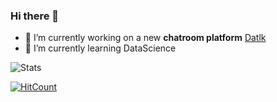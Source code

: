 ### Hi there 👋

<!--
**kevorkkeheian/kevorkkeheian** is a ✨ _special_ ✨ repository because its `README.md` (this file) appears on your GitHub profile.

Here are some ideas to get you started:
-->
- 🔭 I’m currently working on a new **chatroom platform** [Datlk](https://github.com/kevorkkeheian/datalk)
- 🌱 I’m currently learning DataScience
<!--
- 👯 I’m looking to collaborate on ...
- 🤔 I’m looking for help with ...
- 💬 Ask me about ...
- 📫 How to reach me: ...
- 😄 Pronouns: ...
- ⚡ Fun fact: ...
-->


![Stats](https://github-readme-stats.vercel.app/api?username=kevorkkeheian&show_icons=true)


[![HitCount](http://hits.dwyl.com/kevorkkeheian/kevorkkeheian.svg)](http://hits.dwyl.com/kevorkkeheian/kevorkkeheian)
